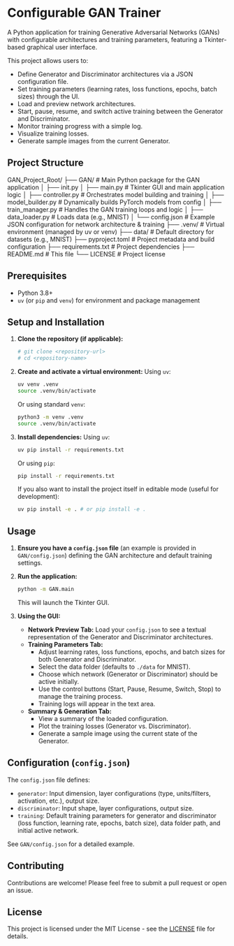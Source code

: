 # Configurable GAN Trainer

A Python application for training Generative Adversarial Networks (GANs) with configurable architectures and training parameters, featuring a Tkinter-based graphical user interface.

This project allows users to:

- Define Generator and Discriminator architectures via a JSON configuration file.
- Set training parameters (learning rates, loss functions, epochs, batch sizes) through the UI.
- Load and preview network architectures.
- Start, pause, resume, and switch active training between the Generator and Discriminator.
- Monitor training progress with a simple log.
- Visualize training losses.
- Generate sample images from the current Generator.

## Project Structure

GAN_Project_Root/
├── GAN/ # Main Python package for the GAN application
│ ├── init.py
│ ├── main.py # Tkinter GUI and main application logic
│ ├── controller.py # Orchestrates model building and training
│ ├── model_builder.py # Dynamically builds PyTorch models from config
│ ├── train_manager.py # Handles the GAN training loops and logic
│ ├── data_loader.py # Loads data (e.g., MNIST)
│ └── config.json # Example JSON configuration for network architecture & training
├── .venv/ # Virtual environment (managed by uv or venv)
├── data/ # Default directory for datasets (e.g., MNIST)
├── pyproject.toml # Project metadata and build configuration
├── requirements.txt # Project dependencies
├── README.md # This file
└── LICENSE # Project license

## Prerequisites

- Python 3.8+
- `uv` (or `pip` and `venv`) for environment and package management

## Setup and Installation

1.  **Clone the repository (if applicable):**

    ```bash
    # git clone <repository-url>
    # cd <repository-name>
    ```

2.  **Create and activate a virtual environment:**
    Using `uv`:

    ```bash
    uv venv .venv
    source .venv/bin/activate
    ```

    Or using standard `venv`:

    ```bash
    python3 -m venv .venv
    source .venv/bin/activate
    ```

3.  **Install dependencies:**
    Using `uv`:
    ```bash
    uv pip install -r requirements.txt
    ```
    Or using `pip`:
    ```bash
    pip install -r requirements.txt
    ```
    If you also want to install the project itself in editable mode (useful for development):
    ```bash
    uv pip install -e . # or pip install -e .
    ```

## Usage

1.  **Ensure you have a `config.json` file** (an example is provided in `GAN/config.json`) defining the GAN architecture and default training settings.
2.  **Run the application:**

    ```bash
    python -m GAN.main
    ```

    This will launch the Tkinter GUI.

3.  **Using the GUI:**
    - **Network Preview Tab:** Load your `config.json` to see a textual representation of the Generator and Discriminator architectures.
    - **Training Parameters Tab:**
      - Adjust learning rates, loss functions, epochs, and batch sizes for both Generator and Discriminator.
      - Select the data folder (defaults to `./data` for MNIST).
      - Choose which network (Generator or Discriminator) should be active initially.
      - Use the control buttons (Start, Pause, Resume, Switch, Stop) to manage the training process.
      - Training logs will appear in the text area.
    - **Summary & Generation Tab:**
      - View a summary of the loaded configuration.
      - Plot the training losses (Generator vs. Discriminator).
      - Generate a sample image using the current state of the Generator.

## Configuration (`config.json`)

The `config.json` file defines:

- `generator`: Input dimension, layer configurations (type, units/filters, activation, etc.), output size.
- `discriminator`: Input shape, layer configurations, output size.
- `training`: Default training parameters for generator and discriminator (loss function, learning rate, epochs, batch size), data folder path, and initial active network.

See `GAN/config.json` for a detailed example.

## Contributing

Contributions are welcome! Please feel free to submit a pull request or open an issue.

## License

This project is licensed under the MIT License - see the [LICENSE](LICENSE) file for details.
